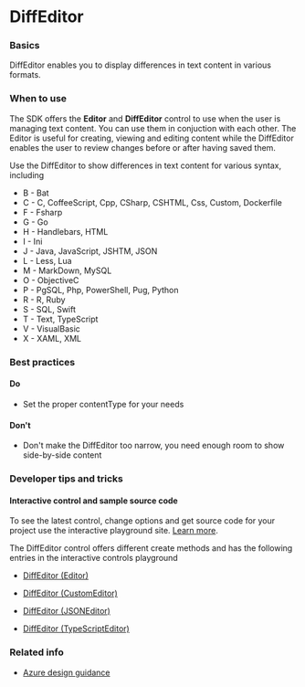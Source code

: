 ﻿# DiffEditor

 
<a name="basics"></a>
### Basics
DiffEditor enables you to display differences in text content in various formats. 


<!-- TODO get an IMAGE to embed here -->

<!-- TODO get an SAMPLE CODE to embed here -->

 
<a name="when-to-use"></a>
### When to use
The SDK offers the **Editor** and **DiffEditor** control to use when the user is managing text content.  You can use them in conjuction with each other. The Editor is useful for creating, viewing and editing content while the DiffEditor enables the user to review changes before or after having saved them.

Use the DiffEditor to show differences in text content for various syntax, including 
* B - Bat
* C - C, CoffeeScript, Cpp, CSharp, CSHTML, Css, Custom, Dockerfile
* F - Fsharp
* G - Go
* H - Handlebars, HTML
* I - Ini
* J - Java, JavaScript, JSHTM, JSON
* L - Less, Lua
* M - MarkDown, MySQL
* O - ObjectiveC
* P - PgSQL, Php, PowerShell, Pug, Python
* R - R, Ruby
* S - SQL, Swift
* T - Text, TypeScript
* V - VisualBasic
* X - XAML, XML



 
<a name="best-practices"></a>
### Best practices

<a name="best-practices-do"></a>
#### Do

* Set the proper contentType for your needs

<a name="best-practices-don-t"></a>
#### Don&#39;t

* Don't make the DiffEditor too narrow, you need enough room to show side-by-side content



 
<a name="developer-tips-and-tricks"></a>
### Developer tips and tricks



<a name="developer-tips-and-tricks-interactive-control-and-sample-source-code"></a>
#### Interactive control and sample source code
To see the latest control, change options and get source code for your project use the interactive playground site.  [Learn more](./top-extensions-controls-playground.md).

The DiffEditor control offers different create methods and has the following entries in the interactive controls playground

*  <a href="https://ms.portal.azure.com/?Microsoft_Azure_Playground=true#blade/Microsoft_Azure_Playground/ControlsIndexBlade/DiffEditor_createEditor_Playground" target="_blank">DiffEditor (Editor)</a>

*  <a href="https://ms.portal.azure.com/?Microsoft_Azure_Playground=true#blade/Microsoft_Azure_Playground/ControlsIndexBlade/DiffEditor_createCustomEditor_Playground" target="_blank">DiffEditor (CustomEditor)</a>

*  <a href="https://ms.portal.azure.com/?Microsoft_Azure_Playground=true#blade/Microsoft_Azure_Playground/ControlsIndexBlade/DiffEditor_createJSONEditor_Playground" target="_blank">DiffEditor (JSONEditor)</a>

*  <a href="https://ms.portal.azure.com/?Microsoft_Azure_Playground=true#blade/Microsoft_Azure_Playground/ControlsIndexBlade/DiffEditor_createTypeScriptEditor_Playground" target="_blank">DiffEditor (TypeScriptEditor)</a>

 


 
<a name="related-info"></a>
### Related info

<!-- TODO need link to Figma -->

* [Azure design guidance](http://aka.ms/portalfx/design)


